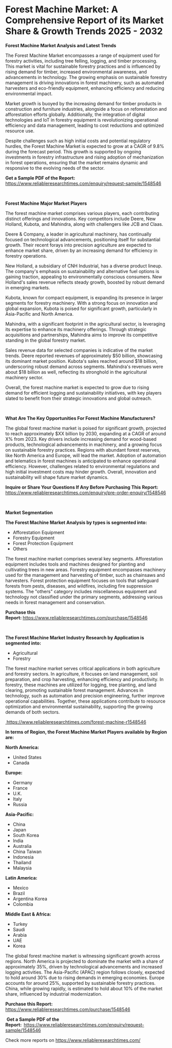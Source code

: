 <p><h1>Forest Machine Market: A Comprehensive Report of its Market Share & Growth Trends 2025 - 2032</h1></p><p><strong>Forest Machine Market Analysis and Latest Trends</strong></p>
<p><p>The Forest Machine Market encompasses a range of equipment used for forestry activities, including tree felling, logging, and timber processing. This market is vital for sustainable forestry practices and is influenced by rising demand for timber, increased environmental awareness, and advancements in technology. The growing emphasis on sustainable forestry management is driving innovations in forest machinery, such as automated harvesters and eco-friendly equipment, enhancing efficiency and reducing environmental impact.</p><p>Market growth is buoyed by the increasing demand for timber products in construction and furniture industries, alongside a focus on reforestation and afforestation efforts globally. Additionally, the integration of digital technologies and IoT in forestry equipment is revolutionizing operational efficiency and data management, leading to cost reductions and optimized resource use.</p><p>Despite challenges such as high initial costs and potential regulatory hurdles, the Forest Machine Market is expected to grow at a CAGR of 9.8% during the forecast period. This growth is supported by ongoing investments in forestry infrastructure and rising adoption of mechanization in forest operations, ensuring that the market remains dynamic and responsive to the evolving needs of the sector.</p></p>
<p><strong>Get a Sample PDF of the Report:&nbsp;</strong> <a href="https://www.reliableresearchtimes.com/enquiry/request-sample/1548546?utm_campaign=2233&utm_medium=2&utm_source=Github&utm_content=ia&utm_term=10042025&utm_id=forest-machine">https://www.reliableresearchtimes.com/enquiry/request-sample/1548546</a></p>
<p>&nbsp;</p>
<p><strong>Forest Machine Major Market Players</strong></p>
<p><p>The forest machine market comprises various players, each contributing distinct offerings and innovations. Key competitors include Deere, New Holland, Kubota, and Mahindra, along with challengers like JCB and Claas. </p><p>Deere & Company, a leader in agricultural machinery, has continually focused on technological advancements, positioning itself for substantial growth. Their recent forays into precision agriculture are expected to enhance market share, driven by an increasing demand for efficiency in forestry operations.</p><p>New Holland, a subsidiary of CNH Industrial, has a diverse product lineup. The company's emphasis on sustainability and alternative fuel options is gaining traction, appealing to environmentally conscious consumers. New Holland's sales revenue reflects steady growth, boosted by robust demand in emerging markets.</p><p>Kubota, known for compact equipment, is expanding its presence in larger segments for forestry machinery. With a strong focus on innovation and global expansion, Kubota is poised for significant growth, particularly in Asia-Pacific and North America.</p><p>Mahindra, with a significant footprint in the agricultural sector, is leveraging its expertise to enhance its machinery offerings. Through strategic acquisitions and partnerships, Mahindra aims to improve its competitive standing in the global forestry market.</p><p>Sales revenue data for selected companies is indicative of the market trends. Deere reported revenues of approximately $50 billion, showcasing its dominant market position. Kubota's sales reached around $18 billion, underscoring robust demand across segments. Mahindra's revenues were about $18 billion as well, reflecting its stronghold in the agricultural machinery sector.</p><p>Overall, the forest machine market is expected to grow due to rising demand for efficient logging and sustainability initiatives, with key players slated to benefit from their strategic innovations and global outreach.</p></p>
<p>&nbsp;</p>
<p><strong>What Are The Key Opportunities For Forest Machine Manufacturers?</strong></p>
<p><p>The global forest machine market is poised for significant growth, projected to reach approximately $XX billion by 2030, expanding at a CAGR of around X% from 2023. Key drivers include increasing demand for wood-based products, technological advancements in machinery, and a growing focus on sustainable forestry practices. Regions with abundant forest reserves, like North America and Europe, will lead the market. Adoption of automation and telematics in forest machines is anticipated to enhance operational efficiency. However, challenges related to environmental regulations and high initial investment costs may hinder growth. Overall, innovation and sustainability will shape future market dynamics.</p></p>
<p><strong>Inquire or Share Your Questions If Any Before Purchasing This Report:</strong> <a href="https://www.reliableresearchtimes.com/enquiry/pre-order-enquiry/1548546?utm_campaign=2233&utm_medium=2&utm_source=Github&utm_content=ia&utm_term=10042025&utm_id=forest-machine">https://www.reliableresearchtimes.com/enquiry/pre-order-enquiry/1548546</a></p>
<p>&nbsp;</p>
<p><strong>Market Segmentation</strong></p>
<p><strong>The Forest Machine Market Analysis by types is segmented into:</strong></p>
<p><ul><li>Afforestation Equipment</li><li>Forestry Equipment</li><li>Forest Protection Equipment</li><li>Others</li></ul></p>
<p><p>The forest machine market comprises several key segments. Afforestation equipment includes tools and machines designed for planting and cultivating trees in new areas. Forestry equipment encompasses machinery used for the management and harvesting of timber, such as chainsaws and harvesters. Forest protection equipment focuses on tools that safeguard forests from pests, diseases, and wildfires, including fire suppression systems. The "others" category includes miscellaneous equipment and technology not classified under the primary segments, addressing various needs in forest management and conservation.</p></p>
<p><strong>Purchase this Report:&nbsp;</strong><a href="https://www.reliableresearchtimes.com/purchase/1548546?utm_campaign=2233&utm_medium=2&utm_source=Github&utm_content=ia&utm_term=10042025&utm_id=forest-machine">https://www.reliableresearchtimes.com/purchase/1548546</a></p>
<p>&nbsp;</p>
<p><strong>The Forest Machine Market Industry Research by Application is segmented into:</strong></p>
<p><ul><li>Agricultural</li><li>Forestry</li></ul></p>
<p><p>The forest machine market serves critical applications in both agriculture and forestry sectors. In agriculture, it focuses on land management, soil preparation, and crop harvesting, enhancing efficiency and productivity. In forestry, these machines are utilized for logging, tree planting, and land clearing, promoting sustainable forest management. Advances in technology, such as automation and precision engineering, further improve operational capabilities. Together, these applications contribute to resource optimization and environmental sustainability, supporting the growing demands of both sectors.</p></p>
<p><a href="https://www.reliableresearchtimes.com/forest-machine-r1548546?utm_campaign=2233&utm_medium=2&utm_source=Github&utm_content=ia&utm_term=10042025&utm_id=forest-machine">&nbsp;https://www.reliableresearchtimes.com/forest-machine-r1548546</a></p>
<p><strong>In terms of Region, the Forest Machine Market Players available by Region are:</strong></p>
<p>
    <p> <strong> North America: </strong>
        <ul>
            <li>United States</li>
            <li>Canada</li>
        </ul>
        </p> 
    <p> <strong> Europe: </strong>
        <ul>
            <li>Germany</li>
            <li>France</li>
            <li>U.K.</li>
            <li>Italy</li>
            <li>Russia</li>
        </ul>
        </p> 
    <p> <strong> Asia-Pacific: </strong>
        <ul>
            <li>China</li>
            <li>Japan</li>
            <li>South Korea</li>
            <li>India</li>
            <li>Australia</li>
            <li>China Taiwan</li>
            <li>Indonesia</li>
            <li>Thailand</li>
            <li>Malaysia</li>
        </ul>
        </p> 
    <p> <strong> Latin America: </strong>
        <ul>
            <li>Mexico</li>
            <li>Brazil</li>
            <li>Argentina Korea</li>
            <li>Colombia</li>
        </ul>
        </p> 
    <p> <strong> Middle East & Africa: </strong>
        <ul>
            <li>Turkey</li>
            <li>Saudi</li>
            <li>Arabia</li>
            <li>UAE</li>
            <li>Korea</li>
        </ul>
    </p>
    </p>
<p><p>The global forest machine market is witnessing significant growth across regions. North America is projected to dominate the market with a share of approximately 35%, driven by technological advancements and increased logging activities. The Asia-Pacific (APAC) region follows closely, expected to hold around 30% due to rising demands in emerging economies. Europe accounts for around 25%, supported by sustainable forestry practices. China, while growing rapidly, is estimated to hold about 10% of the market share, influenced by industrial modernization.</p></p>
<p><strong>Purchase this Report: </strong><a href="https://www.reliableresearchtimes.com/purchase/1548546?utm_campaign=2233&utm_medium=2&utm_source=Github&utm_content=ia&utm_term=10042025&utm_id=forest-machine">https://www.reliableresearchtimes.com/purchase/1548546</a></p>
<p>&nbsp;<strong>Get a Sample PDF of the Report:&nbsp;&nbsp;</strong><a href="https://www.reliableresearchtimes.com/enquiry/request-sample/1548546?utm_campaign=2233&utm_medium=2&utm_source=Github&utm_content=ia&utm_term=10042025&utm_id=forest-machine">https://www.reliableresearchtimes.com/enquiry/request-sample/1548546</a></p>
<p><strong></strong></p>
<p>Check more reports on <a href="https://www.reliableresearchtimes.com/?utm_campaign=2233&utm_medium=2&utm_source=Github&utm_content=ia&utm_term=10042025&utm_id=forest-machine">https://www.reliableresearchtimes.com/</a></p>